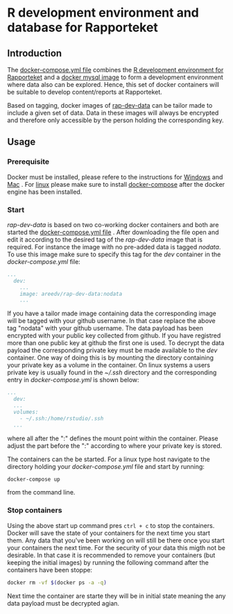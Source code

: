 # R development environment and database for Rapporteket

## Introduction
The 
[docker-compose.yml file](https://github.com/Rapporteket/docker/blob/master/rap-dev-data/docker-compose.yml)
combines the 
[R development environment for Rapporteket](https://github.com/Rapporteket/docker/tree/master/rap-dev)
and a
[docker mysql image](https://hub.docker.com/_/mysql/)
to form a development environment where data also can
be explored. Hence, this set of docker containers will be suitable to develop
content/reports at Rapporteket.

Based on tagging, docker images of
[rap-dev-data](https://hub.docker.com/r/areedv/rap-dev-data/tags/)
can be tailor made to include a given set of data. Data in these images will
always be encrypted and therefore only accessible by the person holding the
corresponding key.

## Usage

### Prerequisite
Docker must be installed, please refere to the instructions for
[Windows](https://docs.docker.com/docker-for-windows/install/)
and
[Mac](https://docs.docker.com/docker-for-mac/install/)
. For
[linux](https://store.docker.com/search?offering=community&type=edition&operating_system=linux)
please make sure to install
[docker-compose](https://docs.docker.com/compose/install/)
after the docker engine has been installed.

### Start
*rap-dev-data* is based on two co-working docker containers and both are
started the
[docker-compose.yml file](https://github.com/Rapporteket/docker/blob/master/rap-dev-data/docker-compose.yml)
. After downloading the file open and edit it according to the desired tag of
the *rap-dev-data* image that is required. For instance the image with no
pre-added data is tagged *nodata*. To use this image make sure to specify
this tag for the *dev* container in the *docker-compose.yml* file:
```yaml
...
  dev:
    ...
    image: areedv/rap-dev-data:nodata
    ...
```

If you have a tailor made image containing data the corresponding image will be
tagged with your github username. In that case replace the above tag "nodata"
with your github username. The data payload has been encrypted with your
public key collected from github. If you have registred more than one public
key at github the first one is used. To decrypt the data payload the
corresponding private key must be made available to the *dev* container.
One way of doing this is by mounting the directory containing your private key
as a volume in the container. On linux systems a users private key is usually
found in the *~/.ssh* directory and the corresponding entry in
*docker-compose.yml* is shown below:
```yaml
...
  dev:
  ...
  volumes:
    - ~/.ssh:/home/rstudio/.ssh
  ...
```
where all after the ":" defines the mount point within the container. Please
adjust the part before the ":" according to where your private key is stored.

The containers can the be started. For a linux type host navigate to the
directory holding your *docker-compose.yml* file and start by running:
```bash
docker-compose up
```

from the command line.

### Stop containers
Using the above start up command pres ```ctrl + c``` to stop the containers.
Docker will save the state of your containers for the next time you start
them. Any data that you've been working on will still be there once you
start your containers the next time. For the security of your data this migth
not be desirable. In that case it is recommended to remove your containers
(but keeping the initial images) by running the following command after the
containers have been stoppe:
```bash
docker rm -vf $(docker ps -a -q)
```

Next time the container are starte they will be in initial state meaning the
any data payload must be decrypted agian.
